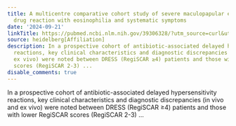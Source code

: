 ```yaml
---
title: A multicentre comparative cohort study of severe maculopapular exanthema and
  drug reaction with eosinophilia and systematic symptoms
date: '2024-09-21'
linkTitle: https://pubmed.ncbi.nlm.nih.gov/39306328/?utm_source=curl&utm_medium=rss&utm_campaign=pubmed-2&utm_content=1FakS-2QOkCT8HsMOQP1bCRQ4YzyumYOmxmF0moLsQ3dFB1E9V&fc=20220326224207&ff=20240922200412&v=2.18.0.post9+e462414
source: heidelberg[Affiliation]
description: In a prospective cohort of antibiotic-associated delayed hypersensitivity
  reactions, key clinical characteristics and diagnostic discrepancies (in vivo and
  ex vivo) were noted between DRESS (RegiSCAR ≥4) patients and those with lower RegiSCAR
  scores (RegiSCAR 2-3) ...
disable_comments: true
---
```

In a prospective cohort of antibiotic-associated delayed hypersensitivity reactions, key clinical characteristics and diagnostic discrepancies (in vivo and ex vivo) were noted between DRESS (RegiSCAR ≥4) patients and those with lower RegiSCAR scores (RegiSCAR 2-3) ...